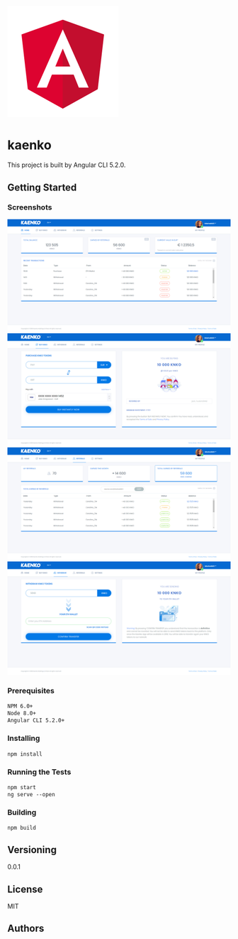 # ![Angular 5+ Frontend](./imgs/angular.png)
# kaenko

This project is built by Angular CLI 5.2.0.

## Getting Started

### Screenshots

![Home Page](./imgs/home.PNG)
![BuyKnko Page](./imgs/BuyKnko.PNG)
![Referrals Page](./imgs/Referrals.PNG)
![withdraw Page](./imgs/withdraw.PNG)

### Prerequisites

```
NPM 6.0+
Node 8.0+
Angular CLI 5.2.0+
```

### Installing

```
npm install
```

### Running the Tests

```
npm start
ng serve --open
```

### Building

```
npm build
```

## Versioning

0.0.1

## License

MIT

## Authors

